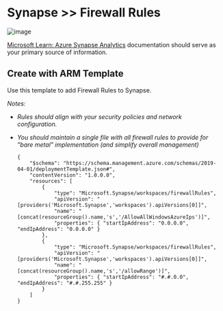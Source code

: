 # Synapse >> Firewall Rules

![image](https://user-images.githubusercontent.com/44923999/185975852-f21da095-6d6d-4259-86d8-6b199c9e3295.png)

[Microsoft Learn: Azure Synapse Analytics](https://learn.microsoft.com/en-us/azure/synapse-analytics/security/synapse-workspace-ip-firewall) documentation should serve as your primary source of information.

## Create with ARM Template
Use this template to add Firewall Rules to Synapse.

_Notes:_<br>
* _Rules should align with your security policies and network configuration._
* _You should maintain a single file with all firewall rules to provide for "bare metal" implementation (and simplify overall management)_

  ```
  {
      "$schema": "https://schema.management.azure.com/schemas/2019-04-01/deploymentTemplate.json#",
      "contentVersion": "1.0.0.0",
      "resources": [
          {
              "type": "Microsoft.Synapse/workspaces/firewallRules",
              "apiVersion": "[providers('Microsoft.Synapse','workspaces').apiVersions[0]]",
              "name": "[concat(resourceGroup().name,'s','/AllowAllWindowsAzureIps')]",
              "properties": { "startIpAddress": "0.0.0.0", "endIpAddress": "0.0.0.0" }
          },
          {
              "type": "Microsoft.Synapse/workspaces/firewallRules",
              "apiVersion": "[providers('Microsoft.Synapse','workspaces').apiVersions[0]]",
              "name": "[concat(resourceGroup().name,'s','/allowRange')]",
              "properties": { "startIpAddress": "#.#.0.0", "endIpAddress": "#.#.255.255" }
          }
      ]
  }
  ```
